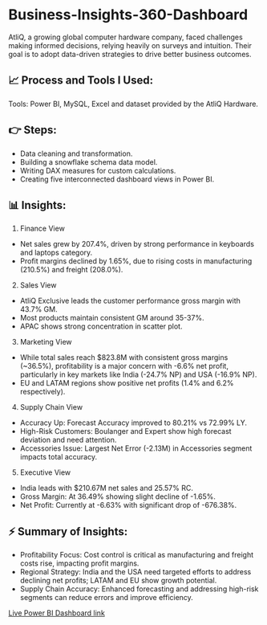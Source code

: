 # Business-Insights-360-Dashboard
AtliQ, a growing global computer hardware company, faced challenges making informed decisions, relying heavily on surveys and intuition. Their goal is to adopt data-driven strategies to drive better business outcomes. 

## 📈 Process and Tools I Used:
Tools: Power BI, MySQL, Excel and dataset provided by the AtliQ Hardware.

## 👉 Steps:
- Data cleaning and transformation.
- Building a snowflake schema data model.
- Writing DAX measures for custom calculations.
- Creating five interconnected dashboard views in Power BI. 

## 📊 Insights:
1. Finance View
- Net sales grew by 207.4%, driven by strong performance in keyboards and laptops category.
- Profit margins declined by 1.65%, due to rising costs in manufacturing (210.5%) and freight (208.0%).

2. Sales View
- AtliQ Exclusive leads the customer performance gross margin with 43.7% GM.
- Most products maintain consistent GM around 35-37%.
- APAC shows strong concentration in scatter plot.

3. Marketing View
- While total sales reach $823.8M with consistent gross margins (~36.5%), profitability is a major concern with -6.6% net profit, particularly in key markets like India (-24.7% NP) and USA (-16.9% NP).
- EU and LATAM regions show positive net profits (1.4% and 6.2% respectively).

4. Supply Chain View
- Accuracy Up: Forecast Accuracy improved to 80.21% vs 72.99% LY.
- High-Risk Customers: Boulanger and Expert show high forecast deviation and need attention.
- Accessories Issue: Largest Net Error (-2.13M) in Accessories segment impacts total accuracy.

5. Executive View
- India leads with $210.67M net sales and 25.57% RC.
- Gross Margin: At 36.49% showing slight decline of -1.65%.
- Net Profit: Currently at -6.63% with significant drop of -676.38%.

## ⚡ Summary of Insights:
- Profitability Focus: Cost control is critical as manufacturing and freight costs rise, impacting profit margins.
- Regional Strategy: India and the USA need targeted efforts to address declining net profits; LATAM and EU show growth potential.
- Supply Chain Accuracy: Enhanced forecasting and addressing high-risk segments can reduce errors and improve efficiency.

[Live Power BI Dashboard link](https://lnkd.in/diyesUFy)
